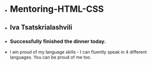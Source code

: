 * # Mentoring-HTML-CSS
* ## Iva Tsatskrialashvili
* ### Successfully finished the dinner today.

* I am proud of my language skills - I can fluently speak in 4 different languages. You can be proud of me too.


